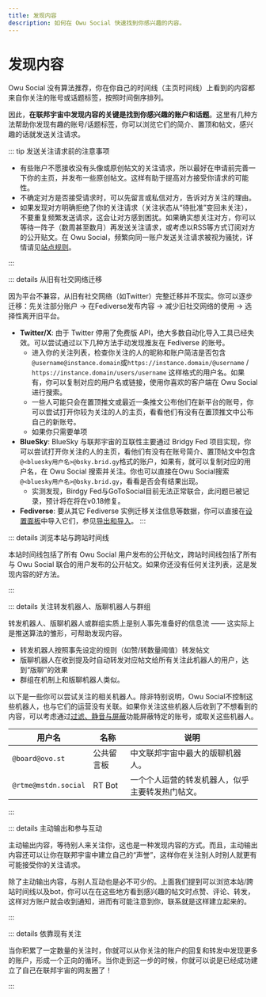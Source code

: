 ```yaml
---
title: 发现内容
description: 如何在 Owu Social 快速找到你感兴趣的内容。
---
```


# 发现内容

Owu Social 没有算法推荐，你在你自己的时间线（主页时间线）上看到的内容都来自你关注的账号或话题标签，按照时间倒序排列。

因此，**在联邦宇宙中发现内容的关键是找到你感兴趣的账户和话题**。这里有几种方法帮助你发现有趣的账号/话题标签，你可以浏览它们的简介、置顶和帖文，感兴趣的话就发送关注请求。

::: tip 发送关注请求前的注意事项

- 有些账户不愿接收没有头像或原创帖文的关注请求，所以最好在申请前完善一下你的主页，并发布一些原创帖文。这样有助于提高对方接受你请求的可能性。
- 不确定对方是否接受请求时，可以先留言或私信对方，告诉对方关注的理由。
- 如果发现对方明确拒绝了你的关注请求（关注状态从“待批准”变回未关注），不要重复频繁发送请求，这会让对方感到困扰。如果确实想关注对方，你可以等待一阵子（数周甚至数月）再发送关注请求，或考虑以RSS等方式订阅对方的公开贴文。在 Owu Social，频繁向同一账户发送关注请求被视为骚扰，详情请见[站点规则](/rules/content.md)。

:::

::: details 从旧有社交网络迁移

因为平台不兼容，从旧有社交网络（如Twitter）完整迁移并不现实。你可以逐步迁移：先关注部分账户 -> 在Fediverse发布内容 -> 减少旧社交网络的使用 -> 选择性离开旧平台。

- **Twitter/X**: 由于 Twitter 停用了免费版 API，绝大多数自动化导入工具已经失效。可以尝试通过以下几种方法手动发现推友在 Fediverse 的账号。
  - 进入你的关注列表，检查你关注的人的昵称和账户简洁是否包含`@username@instance.domain`或`https://instance.domain/@username` / `https://instance.domain/users/username` 这样格式的用户名。如果有，你可以复制对应的用户名或链接，使用你喜欢的客户端在 Owu Social 进行搜索。
  - 一些人可能只会在置顶推文或最近一条推文公布他们在新平台的账号，你可以尝试打开你较为关注的人的主页，看看他们有没有在置顶推文中公布自己的新账号。
  - 如果你只需要单项
- **BlueSky**: BlueSky 与联邦宇宙的互联性主要通过 Bridgy Fed 项目实现，你可以尝试打开你关注的人的主页，看他们有没有在账号简介、置顶帖文中包含`@<bluesky用户名>@bsky.brid.gy`格式的账户，如果有，就可以复制对应的用户名，在 Owu Social 搜索并关注。你也可以直接在Owu Social搜索`@<bluesky用户名>@bsky.brid.gy`，看看是否会有结果出现。
  - 实测发现，Birdgy Fed与GoToSocial目前无法正常联合，此问题已被记录，预计将在将在v0.18修复。
- **Fediverse**: 要从其它 Fediverse 实例迁移关注信息等数据，你可以直接在[设置面板](https://scg.owu.one/services/gotosocial)中导入它们，参见[导出和导入](/services/gotosocial/settings-overview.md#导入-import)。 
:::

::: details 浏览本站与跨站时间线

本站时间线包括了所有 Owu Social 用户发布的公开帖文，跨站时间线包括了所有与 Owu Social 联合的用户发布的公开帖文。如果你还没有任何关注列表，这是发现内容的好方法。

:::

::: details 关注转发机器人、版聊机器人与群组

转发机器人、版聊机器人或群组实质上是别人事先准备好的信息流 —— 这实际上是推送算法的雏形，可帮助发现内容。

- 转发机器人按照事先设定的规则（如赞/转数量阈值）转发帖文
- 版聊机器人在收到提及时自动转发对应帖文给所有关注此机器人的用户，达到“版聊”的效果
- 群组在机制上和版聊机器人类似。

以下是一些你可以尝试关注的相关机器人。除非特别说明，Owu Social不控制这些机器人，也与它们的运营没有关联。如果你关注这些机器人后收到了不想看到的内容，可以考虑通过[过滤、静音与屏蔽](filter.md)功能屏蔽特定的账号，或取关这些机器人。

| 用户名 | 名称 | 说明 |
| --- | --- | --- |
| `@board@ovo.st` | 公共留言板 | 中文联邦宇宙中最大的版聊机器人。 |
| `@rtme@mstdn.social` | RT Bot | 一个个人运营的转发机器人，似乎主要转发热门帖文。 |

:::

::: details 主动输出和参与互动

主动输出内容，等待别人来关注你，这也是一种发现内容的方式。而且，主动输出内容还可以让你在联邦宇宙中建立自己的“声誉”，这样你在关注别人时别人就更有可能接受你的关注请求。

除了主动输出内容，与别人互动也是必不可少的。上面我们提到可以浏览本站/跨站时间线以及bot，你可以在在这些地方看到感兴趣的帖文时点赞、评论、转发，这样对方账户就会收到通知，进而有可能注意到你，联系就是这样建立起来的。

:::

::: details 依靠现有关注

当你积累了一定数量的关注时，你就可以从你关注的账户的回复和转发中发现更多的账户，形成一个正向的循环。当你走到这一步的时候，你就可以说是已经成功建立了自己在联邦宇宙的网友圈了！

:::
